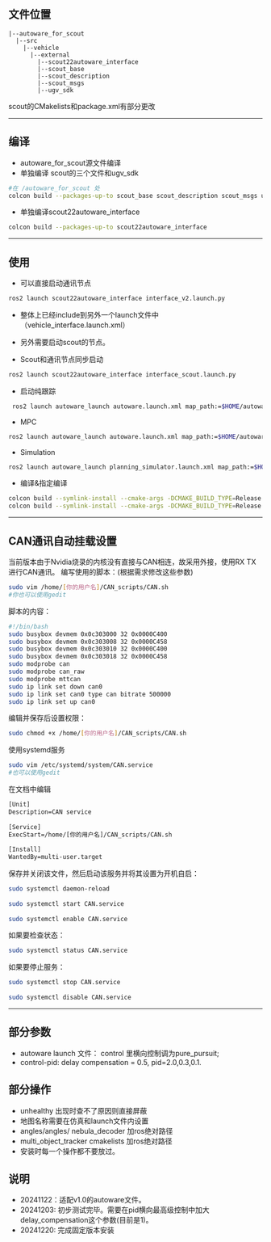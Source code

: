 ## 文件位置
```
|--autoware_for_scout
  |--src
    |--vehicle
      |--external
        |--scout22autoware_interface
        |--scout_base
        |--scout_description
        |--scout_msgs
        |--ugv_sdk
```
scout的CMakelists和package.xml有部分更改
***
## 编译
- autoware_for_scout源文件编译
- 单独编译 scout的三个文件和ugv_sdk
```bash
#在 /autoware_for_scout 处
colcon build --packages-up-to scout_base scout_description scout_msgs ugv_sdk
```
- 单独编译scout22autoware_interface
```bash
colcon build --packages-up-to scout22autoware_interface
```
***
## 使用
- 可以直接启动通讯节点
```bash 
ros2 launch scout22autoware_interface interface_v2.launch.py
```

- 整体上已经include到另外一个launch文件中（vehicle_interface.launch.xml）
- 另外需要启动scout的节点。

- Scout和通讯节点同步启动
```bash
ros2 launch scout22autoware_interface interface_scout.launch.py
```

- 启动纯跟踪
```bash
 ros2 launch autoware_launch autoware.launch.xml map_path:=$HOME/autoware_map_test vehicle_model:=scout_vehicle sensor_model:=scout_sensor_kit lateral_controller_mode:=pure_pursuit
```
- MPC
```bash
ros2 launch autoware_launch autoware.launch.xml map_path:=$HOME/autoware_map_test vehicle_model:=scout_vehicle sensor_model:=scout_sensor_kit lateral_controller_mode:=mpc
```
- Simulation
```bash
ros2 launch autoware_launch planning_simulator.launch.xml map_path:=$HOME/autoware_map_test vehicle_model:=scout_vehicle sensor_model:=scout_sensor_kit lateral_controller_mode:=mpc
```

- 编译&指定编译
```bash
colcon build --symlink-install --cmake-args -DCMAKE_BUILD_TYPE=Release
colcon build --symlink-install --cmake-args -DCMAKE_BUILD_TYPE=Release --packages-select scout22autoware_interface
```
***
## CAN通讯自动挂载设置
当前版本由于Nvidia烧录的内核没有直接与CAN相连，故采用外接，使用RX TX 进行CAN通讯。
编写使用的脚本：(根据需求修改这些参数)
```bash
sudo vim /home/[你的用户名]/CAN_scripts/CAN.sh
#你也可以使用gedit
```
脚本的内容：
```bash
#!/bin/bash
sudo busybox devmem 0x0c303000 32 0x0000C400
sudo busybox devmem 0x0c303008 32 0x0000C458
sudo busybox devmem 0x0c303010 32 0x0000C400
sudo busybox devmem 0x0c303018 32 0x0000C458
sudo modprobe can
sudo modprobe can_raw
sudo modprobe mttcan
sudo ip link set down can0
sudo ip link set can0 type can bitrate 500000
sudo ip link set up can0
```
编辑并保存后设置权限：
```bash
sudo chmod +x /home/[你的用户名]/CAN_scripts/CAN.sh
```
使用systemd服务
```bash
sudo vim /etc/systemd/system/CAN.service
#也可以使用gedit
```

在文档中编辑
```txt
[Unit]
Description=CAN service
 
[Service]
ExecStart=/home/[你的用户名]/CAN_scripts/CAN.sh
 
[Install]
WantedBy=multi-user.target
```

保存并关闭该文件，然后启动该服务并将其设置为开机自启：
```bash
sudo systemctl daemon-reload
 
sudo systemctl start CAN.service
 
sudo systemctl enable CAN.service
```

如果要检查状态：
```bash
sudo systemctl status CAN.service
```

如果要停止服务：
```bash
sudo systemctl stop CAN.service
 
sudo systemctl disable CAN.service
```
***
## 部分参数
 - autoware launch 文件： control 里横向控制调为pure_pursuit;
 - control-pid: delay compensation = 0.5, pid=2.0,0.3,0.1.
## 部分操作
 - unhealthy 出现时查不了原因则直接屏蔽
 - 地图名称需要在仿真和launch文件内设置
 - angles/angles/  nebula_decoder 加ros绝对路径
 - multi_object_tracker cmakelists 加ros绝对路径
 - 安装时每一个操作都不要放过。
## 说明
 - 20241122：适配v1.0的autoware文件。
 - 20241203: 初步测试完毕。需要在pid横向最高级控制中加大delay_compensation这个参数(目前是1)。
 - 20241220: 完成固定版本安装
